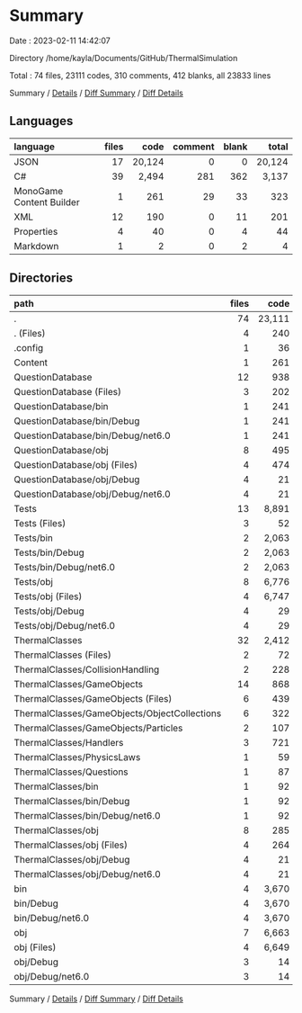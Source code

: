 # Summary

Date : 2023-02-11 14:42:07

Directory /home/kayla/Documents/GitHub/ThermalSimulation

Total : 74 files,  23111 codes, 310 comments, 412 blanks, all 23833 lines

Summary / [Details](details.md) / [Diff Summary](diff.md) / [Diff Details](diff-details.md)

## Languages
| language | files | code | comment | blank | total |
| :--- | ---: | ---: | ---: | ---: | ---: |
| JSON | 17 | 20,124 | 0 | 0 | 20,124 |
| C# | 39 | 2,494 | 281 | 362 | 3,137 |
| MonoGame Content Builder | 1 | 261 | 29 | 33 | 323 |
| XML | 12 | 190 | 0 | 11 | 201 |
| Properties | 4 | 40 | 0 | 4 | 44 |
| Markdown | 1 | 2 | 0 | 2 | 4 |

## Directories
| path | files | code | comment | blank | total |
| :--- | ---: | ---: | ---: | ---: | ---: |
| . | 74 | 23,111 | 310 | 412 | 23,833 |
| . (Files) | 4 | 240 | 14 | 33 | 287 |
| .config | 1 | 36 | 0 | 0 | 36 |
| Content | 1 | 261 | 29 | 33 | 323 |
| QuestionDatabase | 12 | 938 | 28 | 45 | 1,011 |
| QuestionDatabase (Files) | 3 | 202 | 17 | 37 | 256 |
| QuestionDatabase/bin | 1 | 241 | 0 | 0 | 241 |
| QuestionDatabase/bin/Debug | 1 | 241 | 0 | 0 | 241 |
| QuestionDatabase/bin/Debug/net6.0 | 1 | 241 | 0 | 0 | 241 |
| QuestionDatabase/obj | 8 | 495 | 11 | 8 | 514 |
| QuestionDatabase/obj (Files) | 4 | 474 | 0 | 0 | 474 |
| QuestionDatabase/obj/Debug | 4 | 21 | 11 | 8 | 40 |
| QuestionDatabase/obj/Debug/net6.0 | 4 | 21 | 11 | 8 | 40 |
| Tests | 13 | 8,891 | 11 | 18 | 8,920 |
| Tests (Files) | 3 | 52 | 0 | 10 | 62 |
| Tests/bin | 2 | 2,063 | 0 | 0 | 2,063 |
| Tests/bin/Debug | 2 | 2,063 | 0 | 0 | 2,063 |
| Tests/bin/Debug/net6.0 | 2 | 2,063 | 0 | 0 | 2,063 |
| Tests/obj | 8 | 6,776 | 11 | 8 | 6,795 |
| Tests/obj (Files) | 4 | 6,747 | 0 | 0 | 6,747 |
| Tests/obj/Debug | 4 | 29 | 11 | 8 | 48 |
| Tests/obj/Debug/net6.0 | 4 | 29 | 11 | 8 | 48 |
| ThermalClasses | 32 | 2,412 | 218 | 276 | 2,906 |
| ThermalClasses (Files) | 2 | 72 | 6 | 8 | 86 |
| ThermalClasses/CollisionHandling | 2 | 228 | 51 | 26 | 305 |
| ThermalClasses/GameObjects | 14 | 868 | 18 | 121 | 1,007 |
| ThermalClasses/GameObjects (Files) | 6 | 439 | 6 | 66 | 511 |
| ThermalClasses/GameObjects/ObjectCollections | 6 | 322 | 2 | 38 | 362 |
| ThermalClasses/GameObjects/Particles | 2 | 107 | 10 | 17 | 134 |
| ThermalClasses/Handlers | 3 | 721 | 48 | 83 | 852 |
| ThermalClasses/PhysicsLaws | 1 | 59 | 71 | 14 | 144 |
| ThermalClasses/Questions | 1 | 87 | 13 | 16 | 116 |
| ThermalClasses/bin | 1 | 92 | 0 | 0 | 92 |
| ThermalClasses/bin/Debug | 1 | 92 | 0 | 0 | 92 |
| ThermalClasses/bin/Debug/net6.0 | 1 | 92 | 0 | 0 | 92 |
| ThermalClasses/obj | 8 | 285 | 11 | 8 | 304 |
| ThermalClasses/obj (Files) | 4 | 264 | 0 | 0 | 264 |
| ThermalClasses/obj/Debug | 4 | 21 | 11 | 8 | 40 |
| ThermalClasses/obj/Debug/net6.0 | 4 | 21 | 11 | 8 | 40 |
| bin | 4 | 3,670 | 0 | 0 | 3,670 |
| bin/Debug | 4 | 3,670 | 0 | 0 | 3,670 |
| bin/Debug/net6.0 | 4 | 3,670 | 0 | 0 | 3,670 |
| obj | 7 | 6,663 | 10 | 7 | 6,680 |
| obj (Files) | 4 | 6,649 | 0 | 0 | 6,649 |
| obj/Debug | 3 | 14 | 10 | 7 | 31 |
| obj/Debug/net6.0 | 3 | 14 | 10 | 7 | 31 |

Summary / [Details](details.md) / [Diff Summary](diff.md) / [Diff Details](diff-details.md)